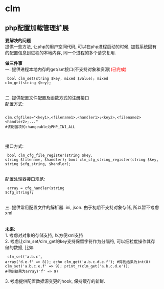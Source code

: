 clm
===

php配置加载管理扩展
------------------

<b>要解决的问题</b><br />
提供一些方法, 让php的用户空间代码, 可以在php进程启动的时候, 加载系统固有的配置信息到进程的本地内存, 同一个进程的多个请求复用.


<b>做三件事</b><br />
一. 提供进程本地内存的get/set接口(不支持对象和资源)<font color="red">(已完成)</font><br />
    <pre><code>
    bool clm_set(string $key, mixed $value);
    mixed clm_get(string $key);
    </code></pre><br />
二. 提供配置文件配置及函数方式的注册接口<br />
    配置方式:<br />
    <pre><code>
        clm.cfgfiles="&lt;key1&gt;,&lt;filename1&gt;,&lt;handler1&gt;;&lt;key2&gt;,&lt;filename2&gt;&lt;handler2&gt;;..."
        #该配置项的changeable为PHP_INI_ALL<br />
    </code></pre><br />
    接口方式:<br />
    <pre><code>
        bool clm_cfg_file_register(string $key, string $filename, $handler);
        bool clm_cfg_string_register(string $key, string $cfg_string, $handler);
    </code></pre><br />
    配置处理器接口规范:<br />
    <pre><code>
        array = cfg_handler(string $cfg_string);
    </code></pre><br />
三. 提供常用配置文件的解析器: ini, json. 由于初期不支持对象存储, 所以暂不考虑xml<br />
<br />
<br />
<b>未来:</b><br />
    1. 考虑对对象的存储支持, 以方便xml支持<br />
    2. 考虑让clm_set/clm_get的key支持保留字符作为分隔符, 可以细粒度操作其存储的数据, 比如:<br />
    <pre><code>
        clm_set('a.b.c', array('d.e.f' => 8));
        echo clm_get('a.b.c.d.e.f');  #得到结果为int(8)
        clm_set('a.b.c.e.f' => 9);
        print_r(clm_get('a.b.c.d.e')); #得到结果为array('f' => 9)
    </code></pre>
    3. 考虑提供配置数据源变更的hook, 保持缓存的新鲜.
